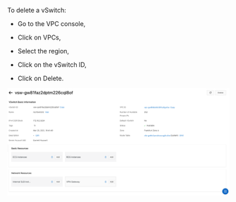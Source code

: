 To delete a vSwitch:

-   Go to the VPC console,

-   Click on VPCs,

-   Select the region,

-   Click on the vSwitch ID,

-   Click on Delete.

![](./media/image8.png)

